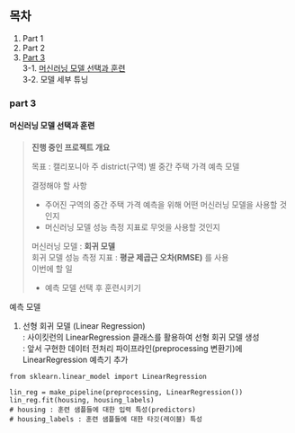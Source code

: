 ## 목차  
1. Part 1
2. Part 2
3. [Part 3](#part-3)  
    3-1. [머신러닝 모델 선택과 훈련](#머신러닝-모델-선택과-훈련)  
    3-2. 모델 세부 튜닝

    
### part 3
#### 머신러닝 모델 선택과 훈련<br>
><b>진행 중인 프로젝트 개요</b> 
>    
>목표 : 캘리포니아 주 district(구역) 별 중간 주택 가격 예측 모델 
>    
> 결정해야 할 사항  
> 
> - 주어진 구역의 중간 주택 가격 예측을 위해 어떤 머신러닝 모델을 사용할 것인지  
> - 머신러닝 모델 성능 측정 지표로 무엇을 사용할 것인지   
>   
> 머신러닝 모델 : <b> 회귀 모델</b>  
> 회귀 모델 성능 측정 지표 : <b>평균 제곱근 오차(RMSE)</b> 를 사용  
> 이번에 할 일  
> - 예측 모델 선택 후 훈련시키기  


예측 모델  
1. 선형 회귀 모델 (Linear Regression)  
: 사이킷런의 LinearRegression 클래스를 활용하여 선형 회귀 모델 생성  
: 앞서 구현한 데이터 전처리 파이프라인(preprocessing 변환기)에 LinearRegression 예측기 추가  

``` 
from sklearn.linear_model import LinearRegression 

lin_reg = make_pipeline(preprocessing, LinearRegression())
lin_reg.fit(housing, housing_labels)
# housing : 훈련 샘플들에 대한 입력 특성(predictors)
# housing_labels : 훈련 샘플들에 대한 타깃(레이블) 특성
```
